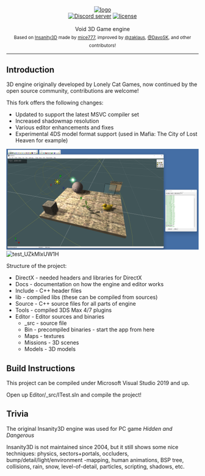 <div align="center">
    <a href="https://github.com/zaklaus/Void3D"><img src="https://user-images.githubusercontent.com/9026786/163674605-72be64e5-d5b5-46b3-9ebc-f729e8246446.png" alt="logo" width="220px" /></a>
</div>

<div align="center">
    <a href="https://discord.gg/eBQ4QHX"><img src="https://img.shields.io/discord/402098213114347520.svg" alt="Discord server" /></a>
    <a href="LICENSE.md"><img src="https://img.shields.io/badge/License-Apache_2.0-blue.svg" alt="license" /></a>
</div>

<br />
<div align="center">
  Void 3D Game engine
</div>

<div align="center">
  <sub>
    Based on <a href="https://github.com/mice777/Insanity3D">Insanity3D</a> made by <a href="https://github.com/mice777">mice777</a>,
    improved by <a href="https://github.com/zaklaus">@zaklaus</a>,
    <a href="https://github.com/DavoSK">@DavoSK</a>,
    and other contributors!
  </sub>
</div>
<hr/>

## Introduction

3D engine originally developed by Lonely Cat Games, now continued by the open source community, contributions are welcome!

This fork offers the following changes:
- Updated to support the latest MSVC compiler set
- Increased shadowmap resolution
- Various editor enhancements and fixes
- Experimental 4DS model format support (used in Mafia: The City of Lost Heaven for example)

![Image](Docs/img1.png)
![test_UZkMlxUW1H](https://user-images.githubusercontent.com/9026786/165069443-0d29dab7-272f-409b-af02-b2dd499c5b4a.jpg)

Structure of the project:

- DirectX - needed headers and libraries for DirectX
- Docs - documentation on how the engine and editor works
- Include - C++ header files
- lib - compiled libs (these can be compiled from sources)
- Source - C++ source files for all parts of engine
- Tools - compiled 3DS Max 4/7 plugins
- Editor - Editor sources and binaries
  - _src - source file
  - Bin - precompiled binaries - start the app from here
  - Maps - textures
  - Missions - 3D scenes
  - Models - 3D models

## Build Instructions

This project can be compiled under Microsoft Visual Studio 2019 and up.

Open up Editor/_src/ITest.sln and compile the project!

## Trivia

The original Insanity3D engine was used for PC game *Hidden and Dangerous*

Insanity3D is not maintained since 2004, but it still shows some nice techniques: physics, sectors+portals, occluders, bump/detail/light/environment -mapping, human animations, BSP tree, collisions, rain, snow, level-of-detail, particles, scripting, shadows, etc.  
